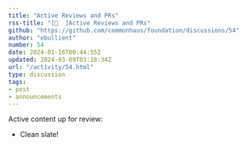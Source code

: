 ```yaml
---
title: "Active Reviews and PRs"
rss-title: "[📣  ]Active Reviews and PRs"
github: "https://github.com/commonhaus/foundation/discussions/54"
author: "ebullient"
number: 54
date: 2024-01-16T00:44:55Z
updated: 2024-03-09T03:18:34Z
url: "/activity/54.html"
type: discussion
tags:
- post
- announcements
---
```

Active content up for review: 

- Clean slate!

